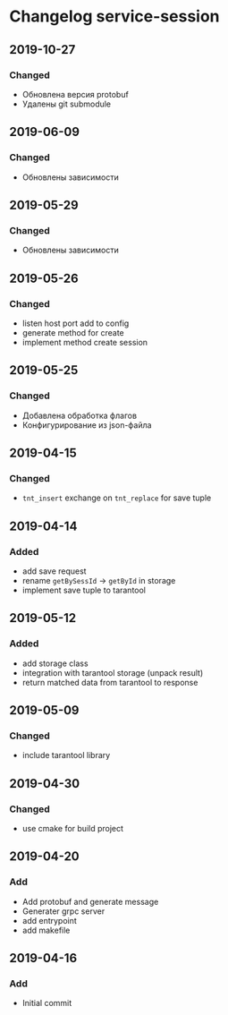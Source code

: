 # Changelog service-session

## 2019-10-27
### Changed
  - Обновлена версия protobuf
  - Удалены git submodule

## 2019-06-09
### Changed
  - Обновлены зависимости

## 2019-05-29
### Changed
  - Обновлены зависимости

## 2019-05-26
### Changed
  - listen host port add to config
  - generate method for create
  - implement method create session

## 2019-05-25
### Changed
  - Добавлена обработка флагов
  - Конфигурирование из json-файла

## 2019-04-15
### Changed
  - `tnt_insert` exchange on `tnt_replace` for save tuple

## 2019-04-14
### Added
  - add save request
  - rename `getBySessId` -> `getById` in storage
  - implement save tuple to tarantool

## 2019-05-12
### Added
  - add storage class
  - integration with tarantool storage (unpack result)
  - return matched data from tarantool to response

## 2019-05-09
### Changed
  - include tarantool library

## 2019-04-30
### Changed
  - use cmake for build project

## 2019-04-20
### Add
  - Add protobuf and generate message
  - Generater grpc server
  - add entrypoint
  - add makefile

## 2019-04-16
### Add
  - Initial commit
